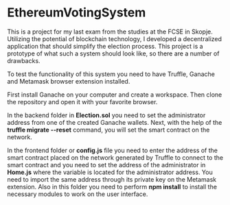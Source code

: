 # EthereumVotingSystem

This is a project for my last exam from the studies at the FCSE in Skopje.
Utilizing the potential of blockchain technology, I developed a decentralized application that should simplify the election process. This project is a prototype of what such a system should look like, so there are a number of drawbacks.

To test the functionality of this system you need to have Truffle, Ganache and Metamask browser extension installed.

First install Ganache on your computer and create a workspace. Then clone the repository and open it with your favorite browser.

In the backend folder in **Election.sol** you need to set the administrator address from one of the created Ganache wallets. Next, with the help of the **truffle migrate --reset** command, you will set the smart contract on the network.

In the frontend folder or **config.js** file you need to enter the address of the smart contract placed on the network generated by Truffle to connect to the smart contract and you need to set the address of the administrator in **Home.js** where the variable is located for the administrator address. You need to import the same address through its private key on the Metamask extension. Also in this folder you need to perform **npm install** to install the necessary modules to work on the user interface.
